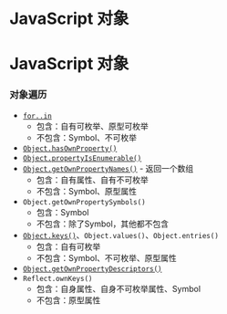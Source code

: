 # JavaScript 对象

# JavaScript 对象

### 对象遍历

- [`for..in`](https://developer.mozilla.org/zh-CN/docs/Web/JavaScript/Reference/Statements/for...in)
    - 包含：自有可枚举、原型可枚举
    - 不包含：Symbol、不可枚举
- [`Object.hasOwnProperty()`](https://developer.mozilla.org/zh-CN/docs/Web/JavaScript/Reference/Global_Objects/Object/hasOwnProperty)
- [`Object.propertyIsEnumerable()`](https://developer.mozilla.org/zh-CN/docs/Web/JavaScript/Reference/Global_Objects/Object/propertyIsEnumerable)
- [`Object.getOwnPropertyNames()`](https://developer.mozilla.org/zh-CN/docs/Web/JavaScript/Reference/Global_Objects/Object/getOwnPropertyNames) - 返回一个数组
    - 包含：自有属性、自有不可枚举
    - 不包含：Symbol、原型属性
- `Object.getOwnPropertySymbols()`
    - 包含：Symbol
    - 不包含：除了Symbol，其他都不包含
- [`Object.keys()`](https://developer.mozilla.org/zh-CN/docs/Web/JavaScript/Reference/Global_Objects/Object/keys)、`Object.values()`、`Object.entries()`
    - 包含：自有可枚举
    - 不包含：Symbol、不可枚举、原型属性
- [`Object.getOwnPropertyDescriptors()`](https://developer.mozilla.org/zh-CN/docs/Web/JavaScript/Reference/Global_Objects/Object/getOwnPropertyDescriptors)
- `Reflect.ownKeys()`
    - 包含：自身属性、自身不可枚举属性、Symbol
    - 不包含：原型属性